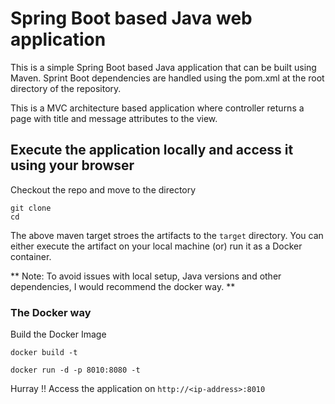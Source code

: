 # Spring Boot based Java web application
 
This is a simple Spring Boot based Java application that can be built using Maven. Sprint Boot dependencies are handled using the pom.xml at the root directory of the repository.

This is a MVC architecture based application where controller returns a page with title and message attributes to the view.

## Execute the application locally and access it using your browser

Checkout the repo and move to the directory

```
git clone 
cd 
```

The above maven target stroes the artifacts to the `target` directory. You can either execute the artifact on your local machine
(or) run it as a Docker container.

** Note: To avoid issues with local setup, Java versions and other dependencies, I would recommend the docker way. **


### The Docker way

Build the Docker Image

```
docker build -t 
```

```
docker run -d -p 8010:8080 -t 
```

Hurray !! Access the application on `http://<ip-address>:8010`